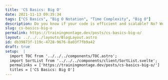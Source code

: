 ```yaml
---
title: 'CS Basics: Big O'
date: 2021-11-13 09:35:34
tags: ["CS Basics", "Big O Notation", "Time Complexity", "Big O"]
description: Do you know if your code is efficient and scalable? No? Well, Big O is here to help.
slug: cs-basics-big-o
permalink: https://trainingmontage.dev/posts/cs-basics-big-o/
layout: ../../../layouts/BlogLayout.astro
id: db39873f-119c-4728-9676-8a03f7fb9a42
draft: true
setup:  |
  import TOC from '../../../components/TOC.astro';
  import SortList from '../../../components/client/SortList.svelte';
  permalinks = ['https://trainingmontage.dev/posts/cs-basics-big-o/']
  titles = ['CS Basics: Big O']
---
```

